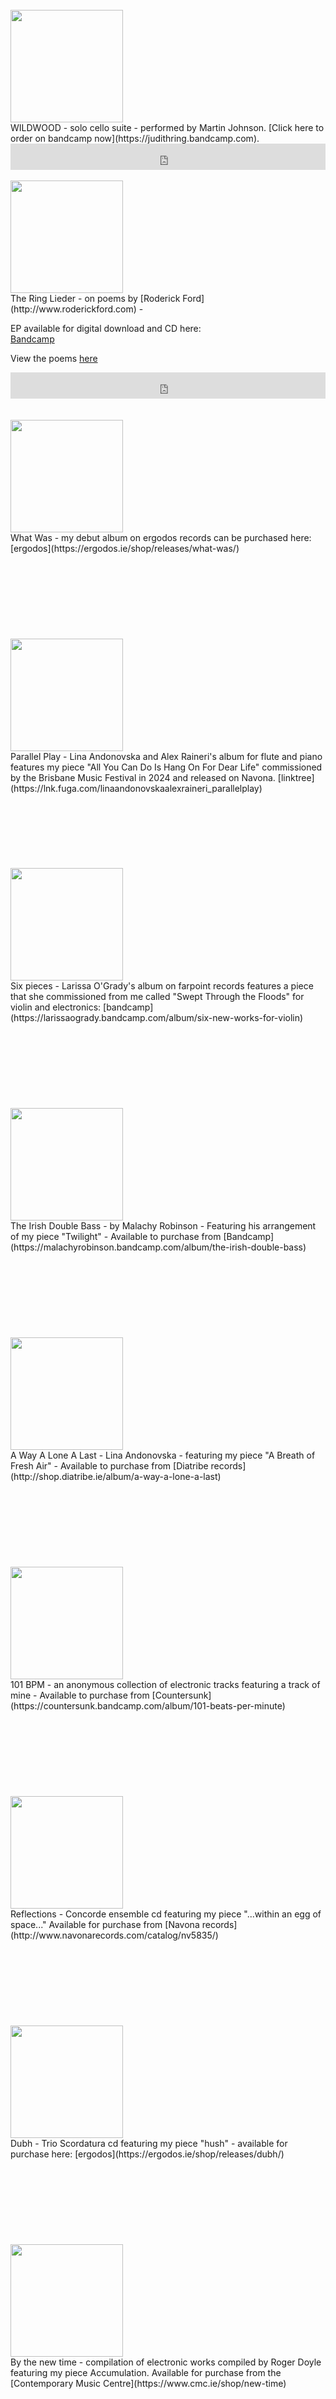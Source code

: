 
<br>
<div class="photo-with-credit">
  <img src="/assets/img/Wildwood_cover.jpg" width="180" height="180">
</div>
<div markdown="1" style="display:table-cell">
WILDWOOD - solo cello suite - performed by Martin Johnson. [Click here to order on bandcamp now](https://judithring.bandcamp.com). 
</div><iframe style="border: 0; width: 100%; height: 42px;" src="https://bandcamp.com/EmbeddedPlayer/album=1916284181/size=small/bgcol=ffffff/linkcol=2ebd35/transparent=true/" seamless><a href="https://judithring.bandcamp.com/album/wildwood">WILDWOOD by Judith Ring</a></iframe>
<br>
<br>
<div class="photo-with-credit">
  <img src="/assets/img/theringlieder.jpg" width="180" height="180">
</div>
<div markdown="1" style="display:table-cell">
The Ring Lieder - on poems by [Roderick Ford](http://www.roderickford.com) - 

EP available for digital download and CD here:
<br> [Bandcamp](http://judithring.bandcamp.com/album/the-ring-lieder)


View the poems [here](poems) 
</div>
<iframe style="border: 0; width: 100%; height: 42px;" src="https://bandcamp.com/EmbeddedPlayer/album=1050878833/size=small/bgcol=ffffff/linkcol=63b2cc/transparent=true/" seamless><a href="https://judithring.bandcamp.com/album/the-ring-lieder">The Ring Lieder by Judith Ring</a></iframe>
<br>
<br>
<br>

<div class="photo-with-credit">
  <img src="/assets/img/whatwas.jpg" width="180" height="180">
</div>What Was - my debut album on ergodos records can be purchased here: [ergodos](https://ergodos.ie/shop/releases/what-was/)
<br>
<br>
<br>
<br>
<br>
<br>
<br>
<br>
<br>
<div class="photo-with-credit">
  <img src="/assets/img/parallel_play.jpg" width="180" height="180">
</div>Parallel Play - Lina Andonovska and Alex Raineri's album for flute and piano features my piece "All You Can Do Is Hang On For Dear Life" commissioned by the Brisbane Music Festival in 2024 and released on Navona. [linktree](https://lnk.fuga.com/linaandonovskaalexraineri_parallelplay)
<br>
<br>
<br>
<br>
<br>
<br>
<br>
<br>



<div class="photo-with-credit">
  <img src="/assets/img/sixpieces.jpg" width="180" height="180">
</div>Six pieces - Larissa O'Grady's album on farpoint records features a piece that she commissioned from me called "Swept Through the Floods" for violin and electronics: [bandcamp](https://larissaogrady.bandcamp.com/album/six-new-works-for-violin)
<br>
<br>
<br>
<br>
<br>
<br>
<br>
<br>
<br>

<div class="photo-with-credit">
  <img src="/assets/img/Malachy.jpg" width="180" height="180">
</div> The Irish Double Bass - by Malachy Robinson - Featuring his arrangement of my piece "Twilight" - Available to purchase from [Bandcamp](https://malachyrobinson.bandcamp.com/album/the-irish-double-bass)
<br>
<br>
<br>
<br>
<br>
<br>
<br>
<br>
<br>

<div class="photo-with-credit">
  <img src="/assets/img/a_way_a_lone_a_last_small.jpg" width="180" height="180">
</div> A Way A Lone A Last - Lina Andonovska - featuring my piece "A Breath of Fresh Air" - Available to purchase from [Diatribe records](http://shop.diatribe.ie/album/a-way-a-lone-a-last)
<br>
<br>
<br>
<br>
<br>
<br>
<br>
<br>
<br>

<div class="photo-with-credit">
  <img src="/assets/img/101BPM.jpg" width="180" height="180">
</div> 101 BPM - an anonymous collection of electronic tracks featuring a track of mine - Available to purchase from [Countersunk](https://countersunk.bandcamp.com/album/101-beats-per-minute)
<br>
<br>
<br>
<br>
<br>
<br>
<br>
<br>
<br>

<div class="photo-with-credit">
  <img src="/assets/img/reflections.jpg" width="180" height="180">
</div>Reflections - Concorde ensemble cd featuring my piece "...within an egg of space..." Available for purchase from [Navona records](http://www.navonarecords.com/catalog/nv5835/)
<br>
<br>
<br>
<br>
<br>
<br>
<br>
<br>
<br>



<div class="photo-with-credit">
  <img src="/assets/img/dubh.jpg" width="180" height="180">
</div>Dubh - Trio Scordatura cd featuring my piece "hush" - available for purchase here: [ergodos](https://ergodos.ie/shop/releases/dubh/)
<br>
<br>
<br>
<br>
<br>
<br>
<br>
<br>
<br>



<div class="photo-with-credit">
  <img src="/assets/img/bythenewtime.jpg" width="180" height="180">
</div>By the new time - compilation of electronic works compiled by Roger Doyle featuring my piece Accumulation. Available for purchase from the [Contemporary Music Centre](https://www.cmc.ie/shop/new-time)
<br>
<br>
<br>
<br>
<br>
<br>
<br>
<br>
<br>



<div class="photo-with-credit">
  <img src="/assets/img/clangsayne.jpg" width="180" height="180">
  </div>[Clang Sayne](http://www.clangsayne.com) - The Round Sould Of The World - Currently based in Ireland, the group features Laura Hyland on voice and guitar, Judith Ring on voice and cello, Matthew Jacobson on drums and voice, and Carolyn Goodwin on bass clarinet and voice. Purchase album here: [Clang Sayne](http://www.clangsayne.com/shop)
  
  Clang Sayne was formed by Laura Hyland in London in 2008 to fuse myriad influences spanning folk song, sound art and literature into a soundworld she describes as 'songscape'. Reviewers have dubbed it an "an uncategorizable approach to songcraft" and "exhilarating in its refusal to conform".


